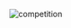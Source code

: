 
![competition](https://road-to-kaggle-grandmaster.vercel.app/api/badges/ASPrime/competition/light)

